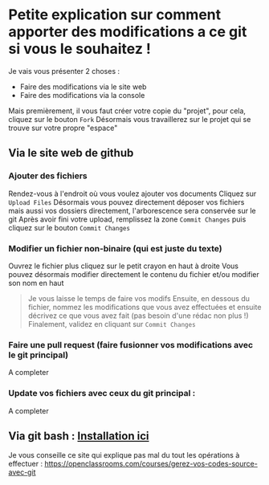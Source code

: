 # Petite explication sur comment apporter des modifications a ce git si vous le souhaitez !

Je vais vous présenter 2 choses :

* Faire des modifications via le site web
* Faire des modifications via la console

Mais premièrement, il vous faut créer votre copie du "projet", pour cela, cliquez sur le bouton `Fork`
Désormais vous travaillerez sur le projet qui se trouve sur votre propre "espace"
 
## Via le site web de github

### Ajouter des fichiers

Rendez-vous à l'endroit où vous voulez ajouter vos documents
Cliquez sur `Upload Files`
Désormais vous pouvez directement déposer vos fichiers mais aussi vos dossiers directement, l'arborescence sera conservée sur le git
Après avoir fini votre upload, remplissez la zone `Commit Changes` puis cliquez sur le bouton `Commit Changes`

### Modifier un fichier non-binaire (qui est juste du texte)

Ouvrez le fichier plus cliquez sur le petit crayon en haut à droite
Vous pouvez désormais modifier directement le contenu du fichier et/ou modifier son nom en haut
> Je vous laisse le temps de faire vos modifs
Ensuite, en dessous du fichier, nommez les modifications que vous avez effectuées et ensuite décrivez ce que vous avez fait (pas besoin d'une rédac non plus !)
Finalement, validez en cliquant sur `Commit Changes`

### Faire une pull request (faire fusionner vos modifications avec le git principal)

A completer

### Update vos fichiers avec ceux du git principal :

A completer

## Via git bash : [Installation ici](https://git-for-windows.github.io/)

Je vous conseille ce site qui explique pas mal du tout les opérations à effectuer :
https://openclassrooms.com/courses/gerez-vos-codes-source-avec-git